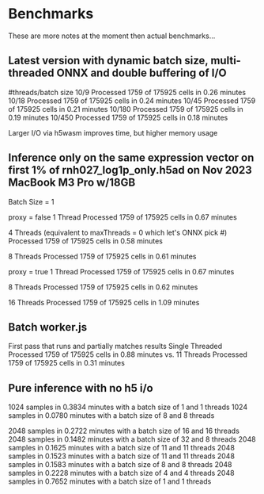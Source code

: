 # Benchmarks

These are more notes at the moment then actual benchmarks...

## Latest version with dynamic batch size, multi-threaded ONNX and double buffering of I/O

#threads/batch size
10/9 Processed 1759 of 175925 cells in 0.26 minutes
10/18 Processed 1759 of 175925 cells in 0.24 minutes
10/45 Processed 1759 of 175925 cells in 0.21 minutes
10/180 Processed 1759 of 175925 cells in 0.19 minutes
10/450 Processed 1759 of 175925 cells in 0.18 minutes

Larger I/O via h5wasm improves time, but higher memory usage

## Inference only on the same expression vector on first 1% of rnh027_log1p_only.h5ad on Nov 2023 MacBook M3 Pro w/18GB

Batch Size = 1

proxy = false
1 Thread
Processed 1759 of 175925 cells in 0.67 minutes

4 Threads (equivalent to maxThreads = 0 which let's ONNX pick #)
Processed 1759 of 175925 cells in 0.58 minutes

8 Threads
Processed 1759 of 175925 cells in 0.61 minutes

proxy = true
1 Thread
Processed 1759 of 175925 cells in 0.67 minutes

8 Threads
Processed 1759 of 175925 cells in 0.62 minutes

16 Threads
Processed 1759 of 175925 cells in 1.09 minutes

## Batch worker.js

First pass that runs and partially matches results
Single Threaded Processed 1759 of 175925 cells in 0.88 minutes
vs.
11 Threads Processed 1759 of 175925 cells in 0.31 minutes

## Pure inference with no h5 i/o

1024 samples in 0.3834 minutes with a batch size of 1 and 1 threads
1024 samples in 0.0780 minutes with a batch size of 8 and 8 threads

2048 samples in 0.2722 minutes with a batch size of 16 and 16 threads
2048 samples in 0.1482 minutes with a batch size of 32 and 8 threads
2048 samples in 0.1625 minutes with a batch size of 11 and 11 threads
2048 samples in 0.1523 minutes with a batch size of 11 and 11 threads
2048 samples in 0.1583 minutes with a batch size of 8 and 8 threads
2048 samples in 0.2228 minutes with a batch size of 4 and 4 threads
2048 samples in 0.7652 minutes with a batch size of 1 and 1 threads
